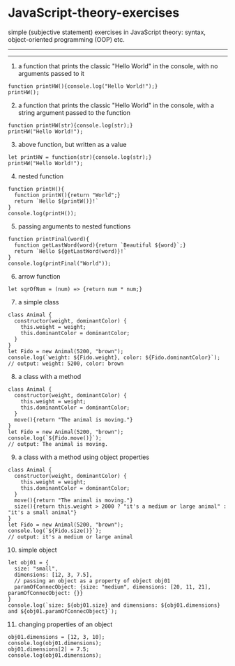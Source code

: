 # JavaScript-theory-exercises
simple (subjective statement) exercises in JavaScript theory: syntax, object-oriented programming (OOP) etc.
***
***
1. a function that prints the classic "Hello World" in the console, with no arguments passed to it
```
function printHW(){console.log("Hello World!");}
printHW();
```
2. a function that prints the classic "Hello World" in the console, with a string argument passed to the function
```
function printHW(str){console.log(str);}
printHW("Hello World!");
```
3. above function, but written as a value
```
let printHW = function(str){console.log(str);}
printHW("Hello World!");
```
4. nested function
```
function printH(){
  function printW(){return "World";}
  return `Hello ${printW()}!`
}
console.log(printH());
```
5. passing arguments to nested functions
```
function printFinal(word){
  function getLastWord(word){return `Beautiful ${word}`;}
  return `Hello ${getLastWord(word)}!`
}
console.log(printFinal("World"));
```
6. arrow function
```
let sqrOfNum = (num) => {return num * num;}
```
7. a simple class
```
class Animal {
  constructor(weight, dominantColor) {
    this.weight = weight;
    this.dominantColor = dominantColor;
  }
}
let Fido = new Animal(5200, "brown");
console.log(`weight: ${Fido.weight}, color: ${Fido.dominantColor}`);
// output: weight: 5200, color: brown
```
8. a class with a method
```
class Animal {
  constructor(weight, dominantColor) {
    this.weight = weight;
    this.dominantColor = dominantColor;
  }
  move(){return "The animal is moving."}
}
let Fido = new Animal(5200, "brown");
console.log(`${Fido.move()}`);
// output: The animal is moving.
```
9. a class with a method using object properties
```
class Animal {
  constructor(weight, dominantColor) {
    this.weight = weight;
    this.dominantColor = dominantColor;
  }
  move(){return "The animal is moving."}
  size(){return this.weight > 2000 ? "it's a medium or large animal" : "it's a small animal"}
}
let Fido = new Animal(5200, "brown");
console.log(`${Fido.size()}`);
// output: it's a medium or large animal
```
10. simple object
```
let obj01 = {
  size: "small",
  dimensions: [12, 3, 7.5],
  // passing an object as a property of object obj01
  paramOfConnecObject: {size: "medium", dimensions: [20, 11, 21], paramOfConnecObject: {}}
}
console.log(`size: ${obj01.size} and dimensions: ${obj01.dimensions} and ${obj01.paramOfConnecObject}`);
```
11. changing properties of an object
```
obj01.dimensions = [12, 3, 10];
console.log(obj01.dimensions);
obj01.dimensions[2] = 7.5;
console.log(obj01.dimensions);
```